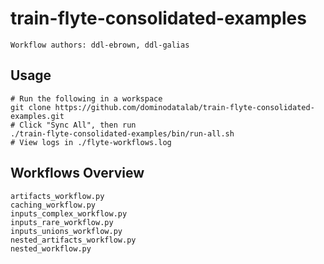 # train-flyte-consolidated-examples

`Workflow authors: ddl-ebrown, ddl-galias`

## Usage

```
# Run the following in a workspace
git clone https://github.com/dominodatalab/train-flyte-consolidated-examples.git
# Click "Sync All", then run
./train-flyte-consolidated-examples/bin/run-all.sh
# View logs in ./flyte-workflows.log
```

## Workflows Overview

```
artifacts_workflow.py
caching_workflow.py
inputs_complex_workflow.py
inputs_rare_workflow.py
inputs_unions_workflow.py
nested_artifacts_workflow.py
nested_workflow.py
```
